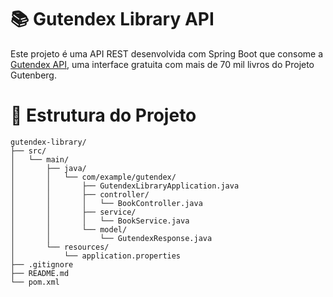 # 📚 Gutendex Library API

Este projeto é uma API REST desenvolvida com Spring Boot que consome a [Gutendex API](https://gutendex.com/), uma interface gratuita com mais de 70 mil livros do Projeto Gutenberg.

# 📁 Estrutura do Projeto
```
gutendex-library/
├── src/
│   └── main/
│       ├── java/
│       │   └── com/example/gutendex/
│       │       ├── GutendexLibraryApplication.java
│       │       ├── controller/
│       │       │   └── BookController.java
│       │       ├── service/
│       │       │   └── BookService.java
│       │       └── model/
│       │           └── GutendexResponse.java
│       └── resources/
│           └── application.properties
├── .gitignore
├── README.md
└── pom.xml
```
